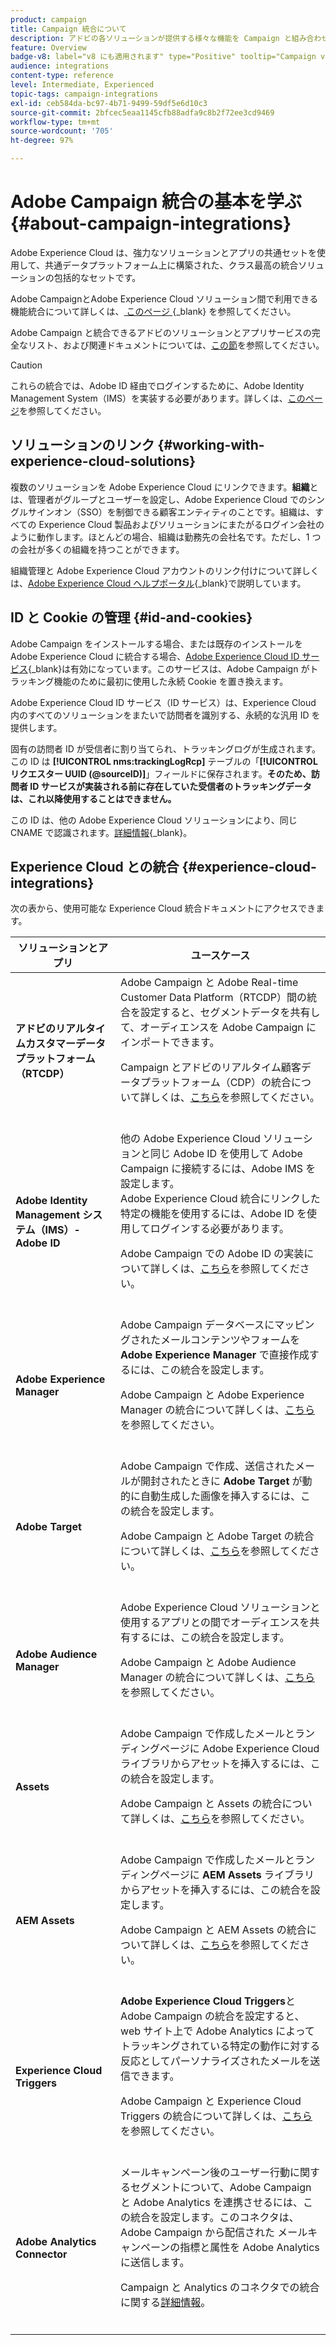 ```yaml
---
product: campaign
title: Campaign 統合について
description: アドビの各ソリューションが提供する様々な機能を Campaign と組み合わせることができます
feature: Overview
badge-v8: label="v8 にも適用されます" type="Positive" tooltip="Campaign v8 にも適用されます"
audience: integrations
content-type: reference
level: Intermediate, Experienced
topic-tags: campaign-integrations
exl-id: ceb584da-bc97-4b71-9499-59df5e6d10c3
source-git-commit: 2bfcec5eaa1145cfb88adfa9c8b2f72ee3cd9469
workflow-type: tm+mt
source-wordcount: '705'
ht-degree: 97%

---
```


# Adobe Campaign 統合の基本を学ぶ {#about-campaign-integrations}

Adobe Experience Cloud は、強力なソリューションとアプリの共通セットを使用して、共通データプラットフォーム上に構築された、クラス最高の統合ソリューションの包括的なセットです。

Adobe CampaignとAdobe Experience Cloud ソリューション間で利用できる機能統合について詳しくは、[ このページ ](https://experienceleague.adobe.com/ja/docs/core-services/interface/administration/integrations){_blank} を参照してください。

Adobe Campaign と統合できるアドビのソリューションとアプリサービスの完全なリスト、および関連ドキュメントについては、[この節](#experience-cloud-integrations)を参照してください。

>[!CAUTION]
>
>これらの統合では、Adobe ID 経由でログインするために、Adobe Identity Management System（IMS）を実装する必要があります。詳しくは、[このページ](../../integrations/using/about-adobe-id.md)を参照してください。
>

## ソリューションのリンク {#working-with-experience-cloud-solutions}

複数のソリューションを Adobe Experience Cloud にリンクできます。**組織**&#x200B;とは、管理者がグループとユーザーを設定し、Adobe Experience Cloud でのシングルサインオン（SSO）を制御できる顧客エンティティのことです。組織は、すべての Experience Cloud 製品およびソリューションにまたがるログイン会社のように動作します。ほとんどの場合、組織は勤務先の会社名です。ただし、1 つの会社が多くの組織を持つことができます。

組織管理と Adobe Experience Cloud アカウントのリンク付けについて詳しくは、[Adobe Experience Cloud ヘルプポータル](https://experienceleague.adobe.com/ja/docs/core-services/interface/administration/organizations){_blank}で説明しています。

## ID と Cookie の管理 {#id-and-cookies}

Adobe Campaign をインストールする場合、または既存のインストールを Adobe Experience Cloud に統合する場合、[Adobe Experience Cloud ID サービス](https://experienceleague.adobe.com/ja/docs/id-service/using/home){_blank}は有効になっています。このサービスは、Adobe Campaign がトラッキング機能のために最初に使用した永続 Cookie を置き換えます。

Adobe Experience Cloud ID サービス（ID サービス）は、Experience Cloud 内のすべてのソリューションをまたいで訪問者を識別する、永続的な汎用 ID を提供します。

固有の訪問者 ID が受信者に割り当てられ、トラッキングログが生成されます。この ID は **[!UICONTROL nms:trackingLogRcp]** テーブルの「**[!UICONTROL リクエスター UUID (@sourceID)]**」フィールドに保存されます。**そのため、訪問者 ID サービスが実装される前に存在していた受信者のトラッキングデータは、これ以降使用することはできません。**

この ID は、他の Adobe Experience Cloud ソリューションにより、同じ CNAME で認識されます。[詳細情報](https://experienceleague.adobe.com/ja/docs/id-service/using/reference/analytics-reference/cname){_blank}。

## Experience Cloud との統合 {#experience-cloud-integrations}

次の表から、使用可能な Experience Cloud 統合ドキュメントにアクセスできます。

<table> 
 <thead> 
  <tr> 
   <th> ソリューションとアプリ<br /> </th> 
   <th> ユースケース<br /> </th> 
  </tr> 
 </thead> 
 <tbody> 
  <tr> 
   <td> <strong>アドビのリアルタイムカスタマーデータプラットフォーム（RTCDP）</strong><br /> </td> 
   <td> Adobe Campaign と Adobe Real-time Customer Data Platform（RTCDP）間の統合を設定すると、セグメントデータを共有して、オーディエンスを Adobe Campaign にインポートできます。<br /> <p>Campaign とアドビのリアルタイム顧客データプラットフォーム（CDP）の統合について詳しくは、<a href="../../integrations/using/get-started-sources-destinations.md">こちら</a>を参照してください。</p><br /> </td> 
  </tr> 
  <tr> 
   <td> <strong>Adobe Identity Management システム（IMS）- Adobe ID</strong><br /> </td> 
   <td> 他の Adobe Experience Cloud ソリューションと同じ Adobe ID を使用して Adobe Campaign に接続するには、Adobe IMS を設定します。<br />Adobe Experience Cloud 統合にリンクした特定の機能を使用するには、Adobe ID を使用してログインする必要があります。<br /> <p>Adobe Campaign での Adobe ID の実装について詳しくは、<a href="../../integrations/using/about-adobe-id.md">こちら</a>を参照してください。</p><br /> </td> 
  </tr> 
  <tr> 
   <td> <strong>Adobe Experience Manager</strong><br /> </td> 
   <td> Adobe Campaign データベースにマッピングされたメールコンテンツやフォームを <strong>Adobe Experience Manager</strong> で直接作成するには、この統合を設定します。<br /> <p>Adobe Campaign と Adobe Experience Manager の統合について詳しくは、<a href="../../integrations/using/about-adobe-experience-manager.md">こちら</a>を参照してください。</p><br /> </td> 
  </tr> 
  <tr> 
   <td> <strong>Adobe Target</strong><br /> </td> 
   <td> Adobe Campaign で作成、送信されたメールが開封されたときに <strong>Adobe Target</strong> が動的に自動生成した画像を挿入するには、この統合を設定します。<br /> <p>Adobe Campaign と Adobe Target の統合について詳しくは、<a href="../../integrations/using/integrating-with-adobe-target.md">こちら</a>を参照してください。</p><br /> </td> 
  </tr> 
  <tr> 
   <td><strong>Adobe Audience Manager</strong><br /> </td> 
   <td> Adobe Experience Cloud ソリューションと使用するアプリとの間でオーディエンスを共有するには、この統合を設定します。<br /> <p>Adobe Campaign と Adobe Audience Manager の統合について詳しくは、<a href="../../integrations/using/sharing-audiences-with-adobe-experience-cloud.md">こちら</a>を参照してください。</p><br /> </td> 
  </tr> 
  <tr> 
   <td> <strong>Assets</strong><br /> </td> 
   <td> Adobe Campaign で作成したメールとランディングページに Adobe Experience Cloud ライブラリからアセットを挿入するには、この統合を設定します。<br /> <p>Adobe Campaign と Assets の統合について詳しくは、<a href="../../integrations/using/configuring-access-to-assets.md#integrating-with-experience-cloud-assets">こちら</a>を参照してください。</p><br /> </td> 
  </tr> 
  <tr> 
   <td> <strong>AEM Assets</strong><br /> </td> 
   <td> Adobe Campaign で作成したメールとランディングページに <strong>AEM Assets</strong> ライブラリからアセットを挿入するには、この統合を設定します。<br /> <p>Adobe Campaign と AEM Assets の統合について詳しくは、<a href="../../integrations/using/configuring-access-to-assets.md#integrating-with-aem-assets">こちら</a>を参照してください。</p><br /> </td> 
  </tr> 
  <tr> 
   <td> <strong>Experience Cloud Triggers</strong><br /> </td> 
   <td> <strong>Adobe Experience Cloud Triggers</strong>と Adobe Campaign の統合を設定すると、web サイト上で Adobe Analytics によってトラッキングされている特定の動作に対する反応としてパーソナライズされたメールを送信できます。<br /> <p>Adobe Campaign と Experience Cloud Triggers の統合について詳しくは、<a href="about-triggers.md">こちら</a>を参照してください。</p><br /> </td> 
  </tr> 
  <tr> 
   <td> <strong>Adobe Analytics Connector</strong><br /> </td> 
   <td> メールキャンペーン後のユーザー行動に関するセグメントについて、Adobe Campaign と Adobe Analytics を連携させるには、この統合を設定します。このコネクタは、Adobe Campaign から配信された メールキャンペーンの指標と属性を Adobe Analytics に送信します。<br /> <p>Campaign と Analytics のコネクタでの統合に関する<a href="../../integrations/using/gs-aa.md">詳細情報</a>。</p><br /> </td> 
  </tr> 
 </tbody> 
</table>
